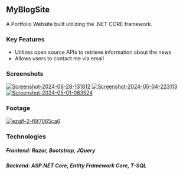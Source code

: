## MyBlogSite

A Portfolio Website built utilizing the .NET CORE framework.

### Key Features
- Utilizes open source APIs to retrieve information about the news
- Allows users to contact me via email

### Screenshots

<a href='https://postimg.cc/Y4yG7JWV' target='_blank'><img src='https://i.postimg.cc/Y4yG7JWV/Screenshot-2024-06-28-131812.png' border='0' alt='Screenshot-2024-06-28-131812'/></a>
<a href='https://postimg.cc/nCZLyHWr' target='_blank'><img src='https://i.postimg.cc/nCZLyHWr/Screenshot-2024-05-04-223113.png' border='0' alt='Screenshot-2024-05-04-223113'/></a>
<a href='https://postimg.cc/bSS5yDwn' target='_blank'><img src='https://i.postimg.cc/bSS5yDwn/Screenshot-2024-05-01-083524.png' border='0' alt='Screenshot-2024-05-01-083524'/></a>

### Footage

<a href='https://postimg.cc/qtF3dzhy' target='_blank'><img src='https://i.postimg.cc/qtF3dzhy/ezgif-2-f6f7065ca6.gif' border='0' alt='ezgif-2-f6f7065ca6'/></a>

### Technologies
##### Frontend: Razor, Bootstrap, JQuery
##### Backend: ASP.NET Core, Entity Framework Core, T-SQL

